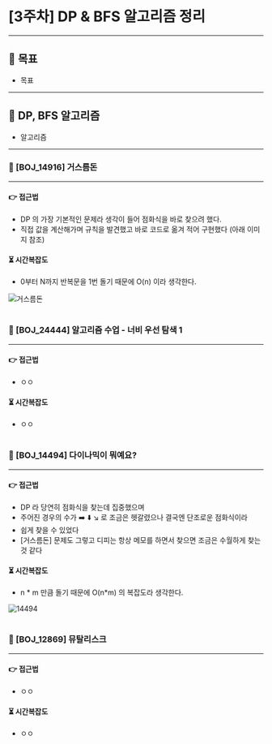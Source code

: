 # [3주차] DP & BFS 알고리즘 정리

***

## 🎯 목표

* 목표

---

## 🔄️ DP, BFS 알고리즘

- 알고리즘

---

### 🎯 [BOJ_14916] 거스름돈

---

#### 👉 접근법

- DP 의 가장 기본적인 문제라 생각이 들어 점화식을 바로 찾으려 했다.
- 직접 값을 계산해가며 규칙을 발견했고 바로 코드로 옮겨 적어 구현했다 (아래 이미지 참조)

#### ⏳ 시간복잡도

- 0부터 N까지 반복문을 1번 돌기 때문에 O(n) 이라 생각한다.


![거스름돈](https://user-images.githubusercontent.com/110602069/236113635-6d934d40-c88a-46e3-a92e-9317f14421e3.jpeg)



#

### 🎯 [BOJ_24444] 알고리즘 수업 - 너비 우선 탐색 1

---

#### 👉 접근법

- ㅇㅇ

#### ⏳ 시간복잡도

- ㅇㅇ

#

### 🎯 [BOJ_14494] 다이나믹이 뭐예요?

---

#### 👉 접근법

- DP 라 당연히 점화식을 찾는데 집중했으며
- 주어진 경우의 수가 ➡️ ⬇️ ↘️ 로 조금은 헷갈렸으나 결국엔 단조로운 점화식이라
- 쉽게 찾을 수 있었다
- [거스름돈] 문제도 그렇고 디피는 항상 메모를 하면서 찾으면 조금은 수월하게 찾는 것 같다

#### ⏳ 시간복잡도

- n * m 만큼 돌기 때문에 O(n*m) 의 복잡도라 생각한다.


![14494](https://user-images.githubusercontent.com/110602069/236133375-27dd6793-3ac8-415a-a0e8-888ebe140e71.jpeg)



#

### 🎯 [BOJ_12869] 뮤탈리스크

---

#### 👉 접근법

- ㅇㅇ

#### ⏳ 시간복잡도

- ㅇㅇ
